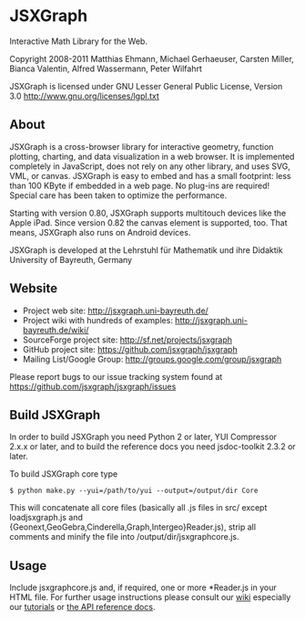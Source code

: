 JSXGraph
========

Interactive Math Library for the Web.

Copyright 2008-2011
        Matthias Ehmann,
        Michael Gerhaeuser,
        Carsten Miller,
        Bianca Valentin,
        Alfred Wassermann,
        Peter Wilfahrt

JSXGraph is licensed under GNU Lesser General Public License, Version 3.0
http://www.gnu.org/licenses/lgpl.txt


About
-----

JSXGraph is a cross-browser library for interactive geometry, function plotting,
charting, and data visualization in a web browser. It is implemented completely
in JavaScript, does not rely on any other library, and uses SVG, VML, or canvas.
JSXGraph is easy to embed and has a small footprint: less than 100 KByte if
embedded in a web page. No plug-ins are required! Special care has been taken
to optimize the performance.

Starting with version 0.80, JSXGraph supports multitouch devices like the Apple
iPad. Since version 0.82 the canvas element is supported, too. That means,
JSXGraph also runs on Android devices.

JSXGraph is developed at the
Lehrstuhl für Mathematik und ihre Didaktik
University of Bayreuth, Germany


Website
-------

* Project web site: http://jsxgraph.uni-bayreuth.de/
* Project wiki with hundreds of examples: http://jsxgraph.uni-bayreuth.de/wiki/
* SourceForge project site: http://sf.net/projects/jsxgraph
* GitHub project site: https://github.com/jsxgraph/jsxgraph
* Mailing List/Google Group: http://groups.google.com/group/jsxgraph

Please report bugs to our issue tracking system found at
https://github.com/jsxgraph/jsxgraph/issues


Build JSXGraph
--------------

In order to build JSXGraph you need Python 2 or later, YUI Compressor 2.x.x or
later, and to build the reference docs you need jsdoc-toolkit 2.3.2 or later.

To build JSXGraph core type

    $ python make.py --yui=/path/to/yui --output=/output/dir Core

This will concatenate all core files (basically all .js files in src/ except
loadjsxgraph.js and {Geonext,GeoGebra,Cinderella,Graph,Intergeo}Reader.js),
strip all comments and minify the file into /output/dir/jsxgraphcore.js.


Usage
-----

Include jsxgraphcore.js and, if required, one or more *Reader.js in your HTML
file. For further usage instructions please consult our [wiki](http://jsxgraph.uni-bayreuth.de/wiki/)
especially our [tutorials](http://jsxgraph.uni-bayreuth.de/wiki/index.php/Documentation)
or [the API reference docs](http://jsxgraph.uni-bayreuth.de/docs/).



